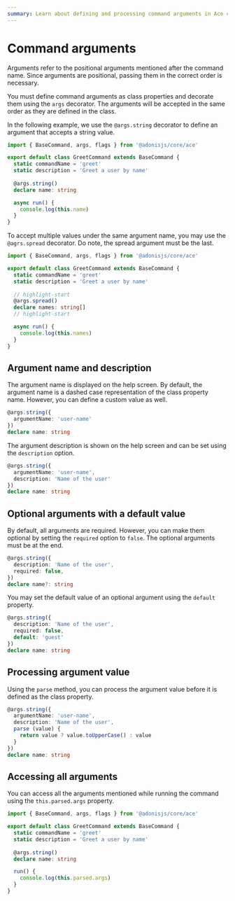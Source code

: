 ```yaml
---
summary: Learn about defining and processing command arguments in Ace commands.
---
```


# Command arguments

Arguments refer to the positional arguments mentioned after the command name. Since arguments are positional, passing them in the correct order is necessary.

You must define command arguments as class properties and decorate them using the `args` decorator. The arguments will be accepted in the same order as they are defined in the class.

In the following example, we use the `@args.string` decorator to define an argument that accepts a string value.

```ts
import { BaseCommand, args, flags } from '@adonisjs/core/ace'

export default class GreetCommand extends BaseCommand {
  static commandName = 'greet'
  static description = 'Greet a user by name'
  
  @args.string()
  declare name: string

  async run() {
    console.log(this.name)
  }
}
```

To accept multiple values under the same argument name, you may use the `@agrs.spread` decorator. Do note, the spread argument must be the last.

```ts
import { BaseCommand, args, flags } from '@adonisjs/core/ace'

export default class GreetCommand extends BaseCommand {
  static commandName = 'greet'
  static description = 'Greet a user by name'
  
  // highlight-start
  @args.spread()
  declare names: string[]
  // highlight-start

  async run() {
    console.log(this.names)
  }
}
```

## Argument name and description

The argument name is displayed on the help screen. By default, the argument name is a dashed case representation of the class property name. However, you can define a custom value as well.

```ts
@args.string({
  argumentName: 'user-name'
})
declare name: string
``` 

The argument description is shown on the help screen and can be set using the `description` option. 

```ts
@args.string({
  argumentName: 'user-name',
  description: 'Name of the user'
})
declare name: string
```

## Optional arguments with a default value

By default, all arguments are required. However, you can make them optional by setting the `required` option to `false`. The optional arguments must be at the end.

```ts
@args.string({
  description: 'Name of the user',
  required: false,
})
declare name?: string
```

You may set the default value of an optional argument using the `default` property.

```ts
@args.string({
  description: 'Name of the user',
  required: false,
  default: 'guest'
})
declare name: string
```

## Processing argument value

Using the `parse` method, you can process the argument value before it is defined as the class property.

```ts
@args.string({
  argumentName: 'user-name',
  description: 'Name of the user',
  parse (value) {
    return value ? value.toUpperCase() : value
  }
})
declare name: string
```

## Accessing all arguments

You can access all the arguments mentioned while running the command using the `this.parsed.args` property. 

```ts
import { BaseCommand, args, flags } from '@adonisjs/core/ace'

export default class GreetCommand extends BaseCommand {
  static commandName = 'greet'
  static description = 'Greet a user by name'
  
  @args.string()
  declare name: string

  run() {
    console.log(this.parsed.args)
  }
}
```
